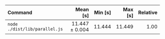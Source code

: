 | Command                       |       Mean [s] | Min [s] | Max [s] | Relative |
| :---------------------------- | -------------: | ------: | ------: | -------: |
| `node ./dist/lib/parallel.js` | 11.447 ± 0.004 |  11.444 |  11.449 |     1.00 |
